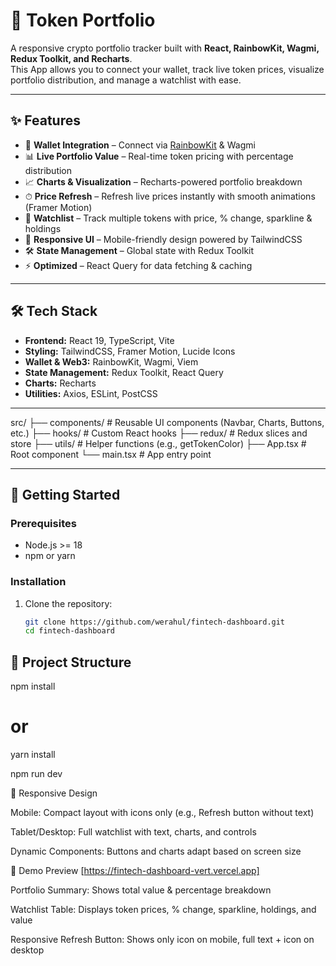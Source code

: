 # 💼 Token Portfolio

A responsive crypto portfolio tracker built with **React, RainbowKit, Wagmi, Redux Toolkit, and Recharts**.  
This App allows you to connect your wallet, track live token prices, visualize portfolio distribution, and manage a watchlist with ease.

---

## ✨ Features

- 🔗 **Wallet Integration** – Connect via [RainbowKit](https://www.rainbowkit.com/) & Wagmi  
- 📊 **Live Portfolio Value** – Real-time token pricing with percentage distribution  
- 📈 **Charts & Visualization** – Recharts-powered portfolio breakdown  
- ⏱ **Price Refresh** – Refresh live prices instantly with smooth animations (Framer Motion)  
- 📜 **Watchlist** – Track multiple tokens with price, % change, sparkline & holdings  
- 🎨 **Responsive UI** – Mobile-friendly design powered by TailwindCSS  
- 🛠 **State Management** – Global state with Redux Toolkit  
- ⚡ **Optimized** – React Query for data fetching & caching  

---

## 🛠 Tech Stack

- **Frontend:** React 19, TypeScript, Vite  
- **Styling:** TailwindCSS, Framer Motion, Lucide Icons  
- **Wallet & Web3:** RainbowKit, Wagmi, Viem  
- **State Management:** Redux Toolkit, React Query  
- **Charts:** Recharts  
- **Utilities:** Axios, ESLint, PostCSS  

---
src/
├── components/ # Reusable UI components (Navbar, Charts, Buttons, etc.)
├── hooks/ # Custom React hooks
├── redux/ # Redux slices and store
├── utils/ # Helper functions (e.g., getTokenColor)
├── App.tsx # Root component
└── main.tsx # App entry point


---

## 🚀 Getting Started

### Prerequisites
- Node.js >= 18
- npm or yarn

### Installation

1. Clone the repository:
   ```bash
   git clone https://github.com/werahul/fintech-dashboard.git
   cd fintech-dashboard

## 📂 Project Structure

npm install
# or
yarn install

npm run dev

📱 Responsive Design

Mobile: Compact layout with icons only (e.g., Refresh button without text)

Tablet/Desktop: Full watchlist with text, charts, and controls

Dynamic Components: Buttons and charts adapt based on screen size

📸 Demo Preview [https://fintech-dashboard-vert.vercel.app]

Portfolio Summary: Shows total value & percentage breakdown

Watchlist Table: Displays token prices, % change, sparkline, holdings, and value

Responsive Refresh Button: Shows only icon on mobile, full text + icon on desktop
